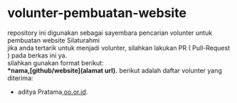 # volunter-pembuatan-website
repository ini digunakan sebagai sayembara pencarian volunter untuk pembuatan website Silaturahmi <br>
jika anda tertarik untuk menjadi volunter, silahkan lakukan PR ( Pull-Request ) pada berkas ini ya.<br>
silahkan gunakan format berikut:<br>
**\*nama,[github/website](alamat url).**
berikut adalah daftar volunter yang diterima:
* aditya Pratama,[oo.or.id](https://oo.or.id).

